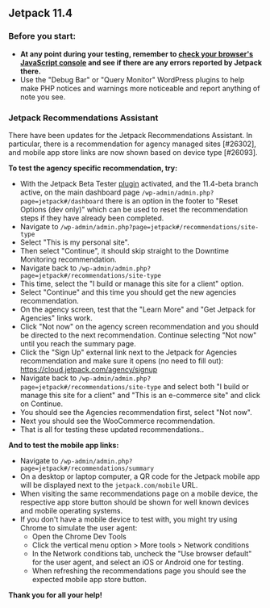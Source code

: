 ## Jetpack 11.4

### Before you start:

- **At any point during your testing, remember to [check your browser's JavaScript console](https://wordpress.org/support/article/using-your-browser-to-diagnose-javascript-errors/#step-3-diagnosis) and see if there are any errors reported by Jetpack there.**
- Use the "Debug Bar" or "Query Monitor" WordPress plugins to help make PHP notices and warnings more noticeable and report anything of note you see.

### Jetpack Recommendations Assistant

There have been updates for the Jetpack Recommendations Assistant. In particular, there is a recommendation for agency managed sites [#26302], and mobile app store links are now shown based on device type [#26093].

**To test the agency specific recommendation, try:**

- With the Jetpack Beta Tester [plugin](https://jetpack.com/download-jetpack-beta/) activated, and the 11.4-beta branch active, on the main dashboard page `/wp-admin/admin.php?page=jetpack#/dashboard` there is an option in the footer to "Reset Options (dev only)" which can be used to reset the recommendation steps if they have already been completed.
- Navigate to `/wp-admin/admin.php?page=jetpack#/recommendations/site-type`
- Select "This is my personal site".
- Then select "Continue", it should skip straight to the Downtime Monitoring recommendation.
- Navigate back to `/wp-admin/admin.php?page=jetpack#/recommendations/site-type`
- This time, select the "I build or manage this site for a client" option.
- Select "Continue" and this time you should get the new agencies recommendation.
- On the agency screen, test that the "Learn More" and "Get Jetpack for Agencies" links work.
- Click "Not now" on the agency screen recommendation and you should be directed to the next recommendation. Continue selecting "Not now" until you reach the summary page.
- Click the "Sign Up" external link next to the Jetpack for Agencies recommendation and make sure it opens (no need to fill out): https://cloud.jetpack.com/agency/signup
- Navigate back to `/wp-admin/admin.php?page=jetpack#/recommendations/site-type` and select both "I build or manage this site for a client" and "This is an e-commerce site" and click on Continue.
- You should see the Agencies recommendation first, select "Not now".
- Next you should see the WooCommerce recommendation.
- That is all for testing these updated recommendations..

**And to test the mobile app links:**

- Navigate to `/wp-admin/admin.php?page=jetpack#/recommendations/summary`
- On a desktop or laptop computer, a QR code for the Jetpack mobile app will be displayed next to the `jetpack.com/mobile` URL.
- When visiting the same recommendations page on a mobile device, the respective app store button should be shown for well known devices and mobile operating systems.
- If you don't have a mobile device to test with, you might try using Chrome to simulate the user agent:
  - Open the Chrome Dev Tools
  - Click the vertical menu option > More tools > Network conditions
  - In the Network conditions tab, uncheck the "Use browser default" for the user agent, and select an iOS or Android one for testing.
  - When refreshing the recommendations page you should see the expected mobile app store button.

**Thank you for all your help!**
